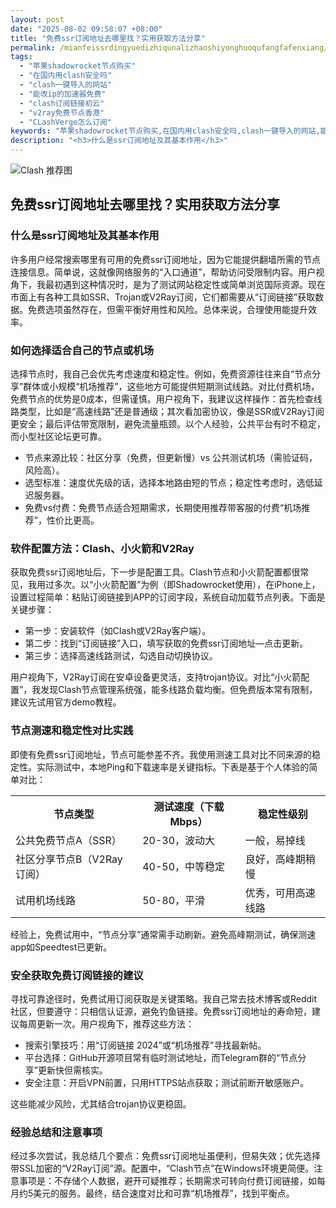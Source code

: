 ```yaml
---
layout: post
date: "2025-08-02 09:58:07 +08:00"
title: "免费ssr订阅地址去哪里找？实用获取方法分享"
permalink: /mianfeissrdingyuedizhiqunalizhaoshiyonghuoqufangfafenxiang/
tags:
  - "苹果shadowrocket节点购买"
  - "在国内用clash安全吗"
  - "clash一键导入的网站"
  - "能改ip的加速器免费"
  - "clash订阅链接初云"
  - "v2ray免费节点香港"
  - "CLashVerge怎么订阅"
keywords: "苹果shadowrocket节点购买,在国内用clash安全吗,clash一键导入的网站,能改ip的加速器免费,clash订阅链接初云,v2ray免费节点香港,CLashVerge怎么订阅"
description: "<h3>什么是ssr订阅地址及其基本作用</h3>"
---
```


![Clash 推荐图](https://clashjd.github.io/assets/img/clash节点推荐购买.png)

## 免费ssr订阅地址去哪里找？实用获取方法分享

<h3>什么是ssr订阅地址及其基本作用</h3>
<p>许多用户经常搜索哪里有可用的免费ssr订阅地址，因为它能提供翻墙所需的节点连接信息。简单说，这就像网络服务的“入口通道”，帮助访问受限制内容。用户视角下，我最初遇到这种情况时，是为了测试网站稳定性或简单浏览国际资源。现在市面上有各种工具如SSR、Trojan或V2Ray订阅，它们都需要从“订阅链接”获取数据。免费选项虽然存在，但需平衡好用性和风险。总体来说，合理使用能提升效率。</p>
<h3>如何选择适合自己的节点或机场</h3>
<p>选择节点时，我自己会优先考虑速度和稳定性。例如，免费资源往往来自“节点分享”群体或小规模“机场推荐”，这些地方可能提供短期测试线路。对比付费机场，免费节点的优势是0成本，但需谨慎。用户视角下，我建议这样操作：首先检查线路类型，比如是“高速线路”还是普通级；其次看加密协议，像是SSR或V2Ray订阅更安全；最后评估带宽限制，避免流量瓶颈。以个人经验，公共平台有时不稳定，而小型社区论坛更可靠。</p>
<ul>
<li>节点来源比较：社区分享（免费，但更新慢）vs 公共测试机场（需验证码，风险高）。</li>
<li>选型标准：速度优先级的话，选择本地路由短的节点；稳定性考虑时，选低延迟服务器。</li>
<li>免费vs付费：免费节点适合短期需求，长期使用推荐带客服的付费“机场推荐”，性价比更高。</li>
</ul>
<h3>软件配置方法：Clash、小火箭和V2Ray</h3>
<p>获取免费ssr订阅地址后，下一步是配置工具。Clash节点和小火箭配置都很常见，我用过多次。以“小火箭配置”为例（即Shadowrocket使用），在iPhone上，设置过程简单：粘贴订阅链接到APP的订阅字段，系统自动加载节点列表。下面是关键步骤：</p>
<ul>
<li>第一步：安装软件（如Clash或V2Ray客户端）。</li>
<li>第二步：找到“订阅链接”入口，填写获取的免费ssr订阅地址—点击更新。</li>
<li>第三步：选择高速线路测试，勾选自动切换协议。</li>
</ul>
<p>用户视角下，V2Ray订阅在安卓设备更灵活，支持trojan协议。对比“小火箭配置”，我发现Clash节点管理系统强，能多线路负载均衡。但免费版本常有限制，建议先试用官方demo教程。</p>
<h3>节点测速和稳定性对比实践</h3>
<p>即使有免费ssr订阅地址，节点可能参差不齐。我使用测速工具对比不同来源的稳定性。实际测试中，本地Ping和下载速率是关键指标。下表是基于个人体验的简单对比：</p>
<table>
<tr><th>节点类型</th><th>测试速度（下载Mbps）</th><th>稳定性级别</th></tr>
<tr><td>公共免费节点A（SSR）</td><td>20-30，波动大</td><td>一般，易掉线</td></tr>
<tr><td>社区分享节点B（V2Ray订阅）</td><td>40-50，中等稳定</td><td>良好，高峰期稍慢</td></tr>
<tr><td>试用机场线路</td><td>50-80，平滑</td><td>优秀，可用高速线路</td></tr>
</table>
<p>经验上，免费试用中，“节点分享”通常需手动刷新。避免高峰期测试，确保测速app如Speedtest已更新。</p>
<h3>安全获取免费订阅链接的建议</h3>
<p>寻找可靠途径时，免费试用订阅获取是关键策略。我自己常去技术博客或Reddit社区，但要遵守：只相信认证源，避免钓鱼链接。免费ssr订阅地址的寿命短，建议每周更新一次。用户视角下，推荐这些方法：</p>
<ul>
<li>搜索引擎技巧：用“订阅链接 2024”或“机场推荐”寻找最新帖。</li>
<li>平台选择：GitHub开源项目常有临时测试地址，而Telegram群的“节点分享”更新快但需核实。</li>
<li>安全注意：开启VPN前置，只用HTTPS站点获取；测试前断开敏感账户。</li>
</ul>
<p>这些能减少风险，尤其结合trojan协议更稳固。</p>
<h3>经验总结和注意事项</h3>
<p>经过多次尝试，我总结几个要点：免费ssr订阅地址虽便利，但易失效；优先选择带SSL加密的“V2Ray订阅”源。配置中，“Clash节点”在Windows环境更简便。注意事项是：不存储个人数据，避开可疑推荐；长期需求可转向付费订阅链接，如每月约5美元的服务。最终，结合速度对比和可靠“机场推荐”，找到平衡点。</p>